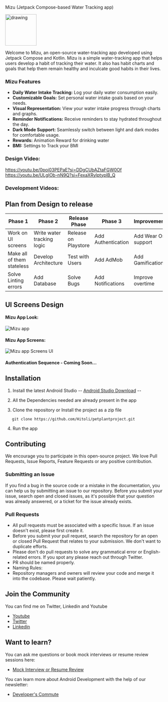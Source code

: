 Mizu (Jetpack Compose-based Water Tracking app)

<img src="https://github.com/Hitoli/Mizu/assets/97933783/3794c6af-6e59-4da2-a890-d99a5482b455" alt="drawing" width="100"/>

Welcome to Mizu, an open-source water-tracking app developed using Jetpack Compose and Kotlin. Mizu is a simple water-tracking app that helps users develop a habit of tracking their water. It also has habit charts and goals that help them remain healthy and inculcate good habits in their lives.

### Mizu Features

- **Daily Water Intake Tracking:** Log your daily water consumption easily.
- **Customizable Goals:** Set personal water intake goals based on your needs.
- **Visual Representation:** View your water intake progress through charts and graphs.
- **Reminder Notifications:** Receive reminders to stay hydrated throughout the day.
- **Dark Mode Support:** Seamlessly switch between light and dark modes for comfortable usage.
- **Rewards:** Animation Reward for drinking water
- **BMI:** Settings to Track your BMI
  
### Design Video:

https://youtu.be/0poi03PEPaE?si=DDgCUbAZtaFGW0Of
https://youtu.be/ULgIOb-nN9Q?si=FexaXRylptyplB_Q

### Development Videos: 


## Plan from Design to release

| Phase 1                    | Phase 2                        | Release Phase        | Phase 3                          | Improvements        |
| -------------------------- |---------------------           | -------------------- | -------------------------------- | --------------------|
| Work on UI screens         | Write water tracking logic     | Release on Playstore | Add Authentication               | Add Wear Os support |
| Make all of them stateless | Develop Architecture           | Test with Users      | Add AdMob                        | Add Gamifications   |
| Solve Linting errors       | Add Database                   | Solve Bugs           | Add Notifications                | Improve overtime    |

## UI Screens Design

#### Mizu App Look:
![Mizu app](https://github.com/Hitoli/Mizu/assets/97933783/48145ac5-25a2-4ca6-bfc8-5a3a5ac5760f)

#### Mizu App Screens:
![Mizu app Screens UI](https://github.com/Hitoli/Mizu/assets/97933783/a965dc86-db22-4877-b30e-4c5da3059ca2)

#### Authentication Sequence - Coming Soon...

## Installation
1. Install the latest Android Studio
--
[Android Studio Download](https://developer.android.com/studio?gclid=Cj0KCQiAnrOtBhDIARIsAFsSe50SEECDEAw6TZRd9BK3WoYT8CYaGmkIXqG8e5b_NJjHBEnU--SvYtIaAs6KEALw_wcB&gclsrc=aw.ds&authuser=1)
-- 
2. All the Dependencies needed are already present in the app

3. Clone the repository or Install the project as a zip file
```
   git clone https://github.com/Hitoli/petplantproject.git
```

4. Run the app 

## Contributing
We encourage you to participate in this open-source project. We love Pull Requests, Issue Reports, Feature Requests or any positive contribution.

### Submitting an Issue
If you find a bug in the source code or a mistake in the documentation, you can help us by submitting an issue to our repository. Before you submit your issue, search open and closed issues, as it's possible that your question was already answered, or a ticket for the issue already exists.

### Pull Requests
- All pull requests must be associated with a specific Issue. If an issue doesn't exist, please first create it.
- Before you submit your pull request, search the repository for an open or closed Pull Request that relates to your submission. We don't want to duplicate efforts.
- Please don't do pull requests to solve any grammatical error or English-related errors. If you spot any please reach out through Twitter.
- PR should be named properly.
- Naming Rules:
- Repository managers and owners will review your code and merge it into the codebase. Please wait patiently.

## Join the Community
You can find me on Twitter, Linkedin and Youtube

- [Youtube](https://www.youtube.com/channel/UCmMDXnbLjBUqXTItc8ODw-g)
- [Twitter](https://twitter.com/Hitesh__kohli)
- [Linkedin](https://www.linkedin.com/in/hitesh-kohli/)

## Want to learn?
You can ask me questions or book mock interviews or resume review sessions here:

- [Mock Interview or Resume Review](https://topmate.io/hitesh_kohli)
  
You can learn more about Android Development with the help of our newsletter:

- [Developer's Commute](https://developercommute.beehiiv.com/subscribe)


